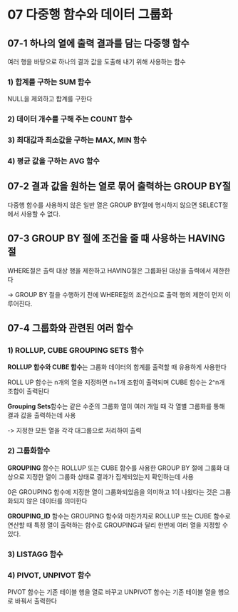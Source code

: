 # 07 다중행 함수와 데이터 그룹화

## 07-1 하나의 열에 출력 결과를 담는 다중행 함수

여러 행을 바탕으로 하나의 결과 값을 도출해 내기 위해 사용하는 함수

### 1) 합계를 구하는 SUM 함수

NULL을 제외하고 합계를 구한다

### 2) 데이터 개수를 구해 주는 COUNT 함수

### 3) 최대값과 최소값을 구하는 MAX, MIN 함수

### 4) 평균 값을 구하는 AVG 함수

## 07-2 결과 값을 원하는 열로 묶어 출력하는 GROUP BY절

다중행 함수를 사용하지 않은 일반 열은 GROUP BY절에 명시하지 않으면 SELECT절에서 사용할 수 없다.

## 07-3 GROUP BY 절에 조건을 줄 때 사용하는 HAVING절

WHERE절은 출력 대상 행을 제한하고 HAVING절은 그룹화된 대상을 출력에서 제한한다

-> GROUP BY 절을 수행하기 전에 WHERE절의 조건식으로 출력 행의 제한이 먼저 이루어진다.

## 07-4 그룹화와 관련된 여러 함수

### 1) ROLLUP, CUBE GROUPING SETS 함수

**ROLLUP 함수와 CUBE 함수**는 그룹화 데이터의 합계를 출력할 때 유용하게 사용한다

ROLL UP 함수는 n개의 열을 지정하면 n+1개 조합이 출력되며 CUBE 함수는 2^n개 조합이 출력된다

**Grouping Sets**함수는 같은 수준의 그룹화 열이 여러 개일 때 각 열별 그룹화를 통해 결과 값을 출력하는데 사용

-> 지정한 모든 열을 각각 대그룹으로 처리하여 출력

### 2) 그룹화함수

**GROUPING** 함수는 ROLLUP 또는 CUBE 함수를 사용한 GROUP BY 절에 그룹화 대상으로 지정한 열이 그룹화 상태로 결과가 집계되었는지 확인하는데 사용

0은 GROUPING 함수에 지정한 열이 그룹화되었음을 의미하고 1이 나왔다는 것은 그룹화되지 않은 데이터를 의미한다

**GROUPING_ID** 함수는 GROUPING 함수와 마찬가지로 ROLLUP 또는 CUBE 함수로 연산할 때 특정 열이 출력하는 함수로 GROUPING과 달리 한번에 여러 열을 지정할 수 있다.

### 3) LISTAGG 함수

### 4) PIVOT, UNPIVOT 함수

PIVOT 함수는 기존 테이블 행을 열로 바꾸고 UNPIVOT 함수는 기존 테이블 열을 행으로 바꿔서 출력한다













